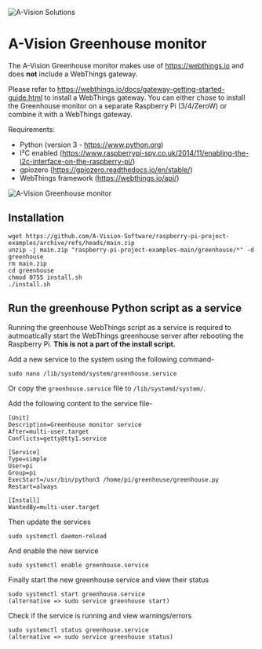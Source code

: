 ![A-Vision Solutions][logo]
# A-Vision Greenhouse monitor

The A-Vision Greenhouse monitor makes use of https://webthings.io and does **not** include a WebThings gateway.

Please refer to https://webthings.io/docs/gateway-getting-started-guide.html to install a WebThings gateway.
You can either chose to install the Greenhouse monitor on a separate Raspberry Pi (3/4/ZeroW) or combine it with a WebThings gateway.

Requirements:
- Python (version 3 - https://www.python.org)
- I²C enabled (https://www.raspberrypi-spy.co.uk/2014/11/enabling-the-i2c-interface-on-the-raspberry-pi/)
- gpiozero (https://gpiozero.readthedocs.io/en/stable/)
- WebThings framework (https://webthings.io/api/)

![A-Vision Greenhouse monitor][product]

## Installation



    wget https://github.com/A-Vision-Software/raspberry-pi-project-examples/archive/refs/heads/main.zip
    unzip -j main.zip "raspberry-pi-project-examples-main/greenhouse/*" -d greenhouse
    rm main.zip
    cd greenhouse
    chmod 0755 install.sh
    ./install.sh

## Run the greenhouse Python script as a service

Running the greenhouse WebThings script as a service is required to autmoatically start the WebThings greenhouse server after rebooting the Raspberry Pi.
**This is not a part of the install script.**

Add a new service to the system using the following command-

    sudo nano /lib/systemd/system/greenhouse.service

Or copy the `greenhouse.service` file to `/lib/systemd/system/`.

Add the following content to the service file-

    [Unit]
    Description=Greenhouse monitor service
    After=multi-user.target
    Conflicts=getty@tty1.service

    [Service]
    Type=simple
    User=pi
    Group=pi
    ExecStart=/usr/bin/python3 /home/pi/greenhouse/greenhouse.py
    Restart=always

    [Install]
    WantedBy=multi-user.target


Then update the services

    sudo systemctl daemon-reload

And enable the new service

    sudo systemctl enable greenhouse.service

Finally start the new greenhouse service and view their status

    sudo systemctl start greenhouse.service
    (alternative => sudo service greenhouse start)

Check if the service is running and view warnings/errors

    sudo systemctl status greenhouse.service
    (alternative => sudo service greenhouse status)


[logo]: https://raspberry.a-vision.solutions/wp-content/uploads/2021/03/logo-company-name-description-automatically-gene.png "A-Vision solutions"
[product]: https://raspberry.a-vision.solutions/wp-content/uploads/2021/05/greenhousemonitor.png "A-Vision Greenhouse monitor"
